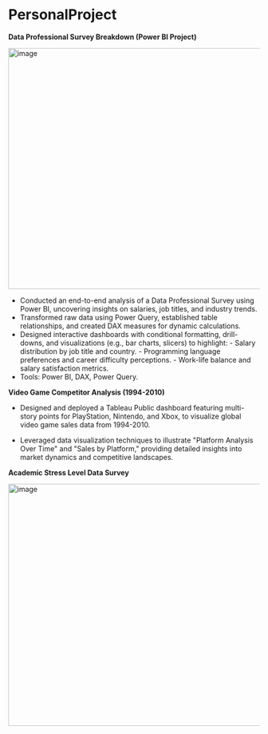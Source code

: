 # PersonalProject

**Data Professional Survey Breakdown (Power BI Project)**

<img width="918" height="483" alt="image" src="https://github.com/user-attachments/assets/9f23edfa-1524-4daf-a25b-cf4831ef80f3" />



- Conducted an end-to-end analysis of a Data Professional Survey using Power BI, uncovering insights on salaries, job titles, and industry trends.
- Transformed raw data using Power Query, established table relationships, and created DAX measures for dynamic calculations.
- Designed interactive dashboards with conditional formatting, drill-downs, and visualizations (e.g., bar charts, slicers) to highlight:
      - Salary distribution by job title and country.
      - Programming language preferences and career difficulty perceptions.
      - Work-life balance and salary satisfaction metrics.
- Tools: Power BI, DAX, Power Query.


**Video Game Competitor Analysis (1994-2010)**

- Designed and deployed a Tableau Public dashboard featuring multi-story points for PlayStation, Nintendo, and Xbox, to visualize global video game sales data from 1994-2010.
  
- Leveraged data visualization techniques to illustrate "Platform Analysis Over Time" and "Sales by Platform," providing detailed insights into market dynamics and competitive landscapes.



**Academic Stress Level Data Survey**

<img width="857" height="485" alt="image" src="https://github.com/user-attachments/assets/ca0c2d1d-b181-4d4c-952c-e1249b3c1f87" />
